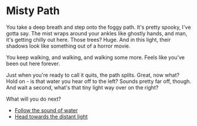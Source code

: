 # Misty Path

You take a deep breath and step onto the foggy path. It's pretty spooky, I've gotta say. The mist wraps around your ankles like ghostly hands, and man, it's getting chilly out here. Those trees? Huge. And in this light, their shadows look like something out of a horror movie.

You keep walking, and walking, and walking some more. Feels like you've been out here forever.

Just when you're ready to call it quits, the path splits. Great, now what? Hold on - is that water you hear off to the left? Sounds pretty far off, though. And wait a second, what's that tiny light way over on the right?

What will you do next?

- [Follow the sound of water](water-sound.md)
- [Head towards the distant light](distant-light.md)
